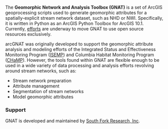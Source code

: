 The **Geomorphic Network and Analysis Toolbox (GNAT)** is a set of ArcGIS geoprocessing scripts used to generate geomorphic attributes for a spatially-explicit stream network dataset, such as NHD or NWI.  Specifically, it is written in Python as an ArcGIS Python Toolbox for ArcGIS 10.1. Currently, [efforts](https://github.com/SouthForkResearch/pyGNAT) are underway to move GNAT to use open source resources exclusively.

arcGNAT was originally developed to support the geomorphic attribute analysis and modeling efforts of the Integrated Status and Effectiveness Monitoring Program ([ISEMP](http://isemp.org)) and Columbia Habitat Monitoring Program ([CHaMP](https://www.champmonitoring.org)). However, the tools found within GNAT are flexible enough to be used in a wide variety of data processing and analysis efforts revolving around stream networks, such as:

* Stream network preparation
* Attribute management
* Segmentation of stream networks
* Model geomorphic attributes


###  Support

GNAT is developed and maintained by [South Fork Research, Inc](http://southforkresearch.org).